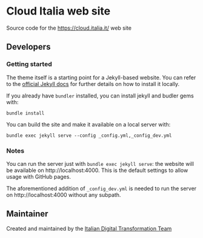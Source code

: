 # Cloud Italia web site

Source code for the https://cloud.italia.it/ web site

## Developers

### Getting started

The theme itself is a starting point for a Jekyll-based website. You can refer to the [official Jekyll docs](https://jekyllrb.com/docs/) for further details on how to install it locally.

If you already have `bundler` installed, you can install jekyll and budler gems with:

`bundle install`

You can build the site and make it available on a local server with:

`bundle exec jekyll serve --config _config.yml,_config_dev.yml`

### Notes

You can run the server just with `bundle exec jekyll serve`: the website will be available on http://localhost:4000. This is the default settings to allow usage with GitHub pages.

The aforementioned addition of `_config_dev.yml` is needed to run the server on http://localhost:4000 without any subpath.

## Maintainer

Created and maintained by the [Italian Digital Transformation Team](https://teamdigitale.governo.it/en)
